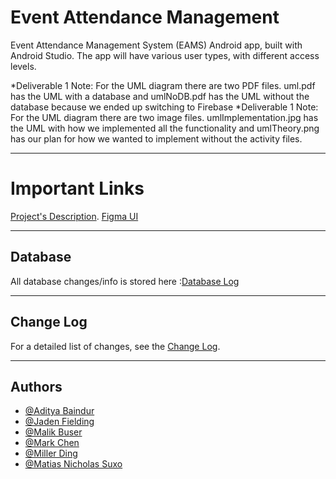 # Event Attendance Management

Event Attendance Management System (EAMS) Android app, built with Android Studio. The app will have various user types, with different access levels.

*Deliverable 1 Note: For the UML diagram there are two PDF files. uml.pdf has the UML with a database and umlNoDB.pdf has the UML without the database because we ended up switching to Firebase
*Deliverable 1 Note: For the UML diagram there are two image files. umlImplementation.jpg has the UML with how we implemented all the functionality and umlTheory.png has our plan for how we wanted to implement without the activity files.

---

# Important Links 

[Project's Description](https://uottawa.brightspace.com/d2l/le/content/454762/viewContent/6306214/View). 
[Figma UI](https://www.figma.com/design/XXDRBwkZCqEOAGCwqrKG7l/Untitled?node-id=0-1&t=kdYr2JaIPgpDM6Gd-1)

---

## Database

All database changes/info is stored here  :[Database Log](Database.md)

---

## Change Log

For a detailed list of changes, see the [Change Log](CHANGELOG.md).

---

## Authors

- [@Aditya Baindur](https://www.github.com/Aditya-Baindur)
- [@Jaden Fielding](https://www.github.com/JadenF404)
- [@Malik Buser](https://www.github.com/mbuse045)
- [@Mark Chen](https://www.github.com/marks-code)
- [@Miller Ding](https://www.github.com/mding022)
- [@Matias Nicholas Suxo](https://www.github.com/matias-io)
